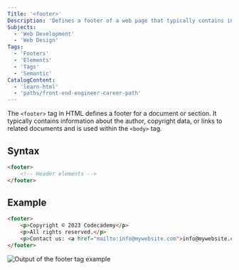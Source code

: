 ```yaml
---
Title: '<footer>'
Description: 'Defines a footer of a web page that typically contains information about the author, copyright, contact, and other relevant information.'
Subjects:
  - 'Web Development'
  - 'Web Design'
Tags:
  - 'Footers'
  - 'Elements'
  - 'Tags'
  - 'Semantic'
CatalogContent:
  - 'learn-html'
  - 'paths/front-end-engineer-career-path'
---
```


The `<footer>` tag in HTML defines a footer for a document or section. It typically contains information about the author, copyright data, or links to related documents and is used within the `<body>` tag.

## Syntax

```html
<footer>
    <!-- Header elements -->
</footer>
```

## Example

```html
<footer>
    <p>Copyright © 2023 Codecademy</p>
    <p>All rights reserved.</p>
    <p>Contact us: <a href="mailto:info@mywebsite.com">info@mywebsite.com</a></p>
</footer>

```

![Output of the footer tag example](https://raw.githubusercontent.com/Codecademy/docs/main/media/html-footer-example.png)
